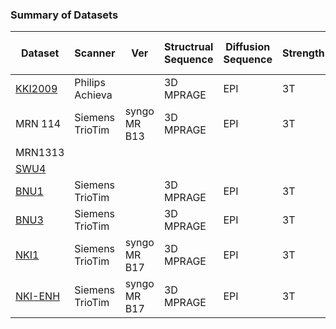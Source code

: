 ### Summary of Datasets

| Dataset | Scanner | Ver |Structrual Sequence | Diffusion Sequence | Strength | B value(s) (mT/m) | N-Dir | N-B0s | N-Avg | N-Chan |
|---------|---------|-----|--------------------|--------------------|----------|------------|-------|-------|-------|--------|
| [KKI2009](http://www.ncbi.nlm.nih.gov/pmc/articles/PMC3020263/) | Philips Achieva |  | 3D MPRAGE | EPI | 3T | 700 | 32 | 1 | 2 | 8 |
| MRN 114 | Siemens TrioTim | syngo MR B13  | 3D MPRAGE | EPI | 3T | 800 | 35 | 1 | 1 | |
| MRN1313 |         |     |                    |                    |          |            |       |       |       |        |
| [SWU4](http://fcon_1000.projects.nitrc.org/indi/CoRR/html/swu_4.html) | |  |
| [BNU1](http://fcon_1000.projects.nitrc.org/indi/CoRR/html/_static/scan_parameters/BNU_1_scantable.pdf)    | Siemens TrioTim | |    3D MPRAGE   |      EPI           | 3T       |  1000      | 30    | 1     | 1     | 12     |
| [BNU3](http://fcon_1000.projects.nitrc.org/indi/CoRR/html/_static/scan_parameters/BNU_3_scantable.pdf)    | Siemens TrioTim | |    3D MPRAGE   |      EPI           | 3T       |  1000      | 64    | 1     | 1     | 12     |
| [NKI1](http://fcon_1000.projects.nitrc.org/indi/CoRR/html/_static/scan_parameters/nki/nki_DTI.pdf)    | Siemens TrioTim | syngo MR B17 | 3D MPRAGE  |      EPI           |  3T       |  1500      | 137   | 1 | 1 | |
| [NKI-ENH](http://fcon_1000.projects.nitrc.org/indi/enhanced/mri_protocol.html) | Siemens TrioTim | syngo MR B17 | 3D MPRAGE | EPI | 3T | 1500 | 137 | 1 | 1 | |
